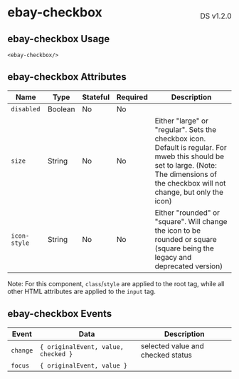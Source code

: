 <h1 style="display: flex; justify-content: space-between; align-items: center;">
    <span>
        ebay-checkbox
    </span>
    <span style="font-weight: normal; font-size: medium; margin-bottom: -15px;">
        DS v1.2.0
    </span>
</h1>

## ebay-checkbox Usage

```marko
<ebay-checkbox/>
```

## ebay-checkbox Attributes

Name | Type | Stateful | Required | Description
--- | --- | --- | --- | ---
`disabled` | Boolean | No | No |
`size` | String | No | No | Either "large" or "regular". Sets the checkbox icon. Default is regular. For mweb this should be set to large. (Note: The dimensions of the checkbox will not change, but only the icon)
`icon-style` | String | No | No | Either "rounded" or "square". Will change the icon to be rounded or square (square being the legacy and deprecated version)

Note: For this component, `class`/`style` are applied to the root tag, while all other HTML attributes are applied to the `input` tag.

## ebay-checkbox Events

Event | Data | Description
--- | --- | --
`change` | `{ originalEvent, value, checked }` | selected value and checked status
`focus` | `{ originalEvent, value }` |
